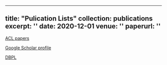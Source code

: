 

---
title: "Pulication Lists"
collection: publications
excerpt: ''
date: 2020-12-01
venue: ''
paperurl: ''
---



[ACL papers](https://www.aclweb.org/anthology/people/a/alexandra-birch/)

[Google Scholar profile](https://scholar.google.co.uk/citations?hl=en&user=gZOV9kMAAAAJ&view_op=list_works&sortby=pubdate)

[DBPL](https://dblp.org/pid/24/6740.html)
